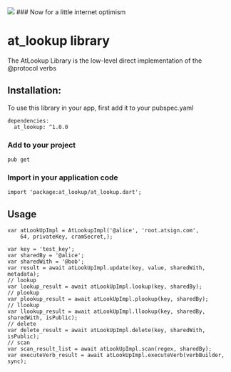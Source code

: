 <img src="https://atsign.dev/assets/img/@developersmall.png?sanitize=true">
### Now for a little internet optimism

# at_lookup library
The AtLookup Library is the low-level direct implementation of the @protocol verbs

## Installation:
To use this library in your app, first add it to your pubspec.yaml
```  
dependencies:
  at_lookup: ^1.0.0
```
### Add to your project 
```
pub get 
```
### Import in your application code
```
import 'package:at_lookup/at_lookup.dart';
```
## Usage
```
var atLookUpImpl = AtLookupImpl('@alice', 'root.atsign.com',
    64, privateKey, cramSecret,);

var key = 'test_key';
var sharedBy = '@alice';
var sharedWith = '@bob';
var result = await atLookUpImpl.update(key, value, sharedWith, metadata);
// lookup
var lookup_result = await atLookUpImpl.lookup(key, sharedBy);
// plookup
var plookup_result = await atLookUpImpl.plookup(key, sharedBy);
// llookup	
var llookup_result = await atLookUpImpl.llookup(key, sharedBy, sharedWith, isPublic);
// delete
var delete_result = await atLookUpImpl.delete(key, sharedWith, isPublic);
// scan
var scan_result_list = await atLookUpImpl.scan(regex, sharedBy);
var executeVerb_result = await atLookUpImpl.executeVerb(verbBuilder, sync);
```
